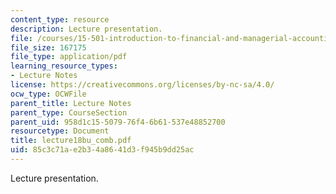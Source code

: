```yaml
---
content_type: resource
description: Lecture presentation.
file: /courses/15-501-introduction-to-financial-and-managerial-accounting-spring-2004/85c3c71ae2b34a8641d3f945b9dd25ac_lecture18bu_comb.pdf
file_size: 167175
file_type: application/pdf
learning_resource_types:
- Lecture Notes
license: https://creativecommons.org/licenses/by-nc-sa/4.0/
ocw_type: OCWFile
parent_title: Lecture Notes
parent_type: CourseSection
parent_uid: 958d1c15-5079-76f4-6b61-537e48852700
resourcetype: Document
title: lecture18bu_comb.pdf
uid: 85c3c71a-e2b3-4a86-41d3-f945b9dd25ac
---
```

Lecture presentation.